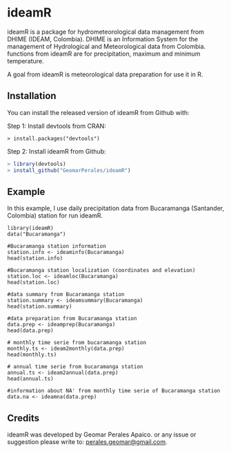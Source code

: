 # ideamR

ideamR is a package for hydrometeorological data management from DHIME (IDEAM, Colombia). DHIME is an Information System for the management of Hydrological and Meteorological data from Colombia. functions from ideamR are for precipitation, maximum and minimum temperature.

A goal from ideamR is meteorological data preparation for use it in R.

## Installation

You can install the released version of ideamR from Github with:

Step 1: Install devtools from CRAN:
```	
> install.packages("devtools")
```
Step 2: Install ideamR from Github:

``` r
> library(devtools)
> install_github("GeomarPerales/ideamR")
```

## Example

In this example, I use daily precipitation data from Bucaramanga (Santander, Colombia) station for run ideamR.

```	
library(ideamR)
data("Bucaramanga")

#Bucaramanga station information
station.info <- ideaminfo(Bucaramanga)
head(station.info)

#Bucaramanga station localization (coordinates and elevation)
station.loc <- ideamloc(Bucaramanga)
head(station.loc)

#data summary from Bucaramanga station  
station.summary <- ideamsummary(Bucaramanga)
head(station.summary)

#data preparation from Bucaramanga station
data.prep <- ideamprep(Bucaramanga)
head(data.prep)

# monthly time serie from bucaramanga station 
monthly.ts <- ideam2monthly(data.prep)
head(monthly.ts)

# annual time serie from bucaramanga station  
annual.ts <- ideam2annual(data.prep)
head(annual.ts)

#information about NA' from monthly time serie of Bucaramanga station 
data.na <- ideamna(data.prep)
```
## Credits

ideamR was developed by Geomar Perales Apaico. or any issue or suggestion please write
to: perales.geomar@gmail.com.

